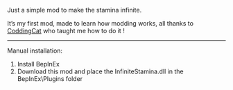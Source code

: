 
Just a simple mod to make the stamina infinite. 

It’s my first mod, made to learn how modding works, all thanks to [CoddingCat](https://thunderstore.io/c/peak/p/CoddingCat/) who taught me how to do it !

--------------------

Manual installation:

1. Install BepInEx
2. Download this mod and place the InfiniteStamina.dll in the BepInEx\Plugins folder
